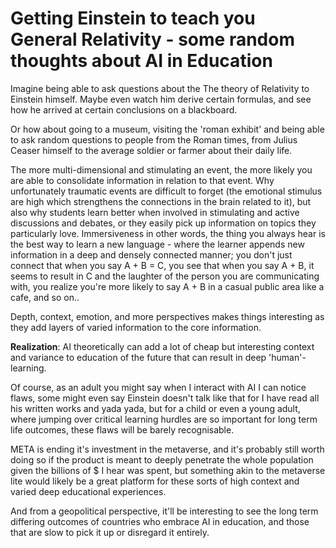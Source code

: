 # Getting Einstein to teach you General Relativity - some random thoughts about AI in Education

Imagine being able to ask questions about the The theory of Relativity to Einstein himself. Maybe even watch him derive certain formulas, and see how he arrived at certain conclusions on a blackboard.

Or how about going to a museum, visiting the 'roman exhibit' and being able to ask random questions to people from the Roman times, from Julius Ceaser himself to the average soldier or farmer about their daily life.

The more multi-dimensional and stimulating an event, the more likely you are able to consolidate information in relation to that event. Why unfortunately traumatic events are difficult to forget (the emotional stimulus are high which strengthens the connections in the brain related to it), but also why students learn better when involved in stimulating and active discussions and debates, or they easily pick up information on topics they particularly love. Immersiveness in other words, the thing you always hear is the best way to learn a new language - where the learner appends new information in a deep and densely connected manner; you don't just connect that when you say A + B = C, you see that when you say A + B, it seems to result in C and the laughter of the person you are communicating with, you realize you're more likely to say A + B in a casual public area like a cafe, and so on..

Depth, context, emotion, and more perspectives makes things interesting as they add layers of varied information to the core information.

**Realization**: AI theoretically can add a lot of cheap but interesting context and variance to education of the future that can result in deep 'human'-learning.

Of course, as an adult you might say when I interact with AI I can notice flaws, some might even say Einstein doesn't talk like that for I have read all his written works and yada yada, but for a child or even a young adult, where jumping over critical learning hurdles are so important for long term life outcomes, these flaws will be barely recognisable.

META is ending it's investment in the metaverse, and it's probably still worth doing so if the product is meant to deeply penetrate the whole population given the billions of $ I hear was spent, but something akin to the metaverse lite would likely be a great platform for these sorts of high context and varied deep educational experiences.

And from a geopolitical perspective, it'll be interesting to see the long term differing outcomes of countries who embrace AI in education, and those that are slow to pick it up or disregard it entirely.
